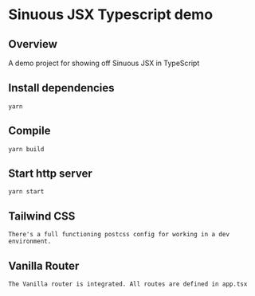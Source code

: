 # Sinuous JSX Typescript demo

## Overview

A demo project for showing off Sinuous JSX in TypeScript

## Install dependencies
```
yarn
```

## Compile
```
yarn build
```

## Start http server
```
yarn start
```

## Tailwind CSS
```
There's a full functioning postcss config for working in a dev environment.
```

## Vanilla Router
```
The Vanilla router is integrated. All routes are defined in app.tsx
```
